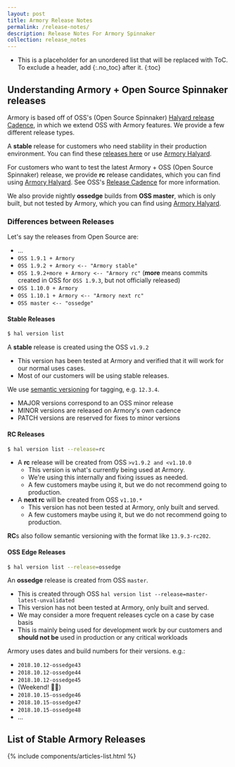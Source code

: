 ```yaml
---
layout: post
title: Armory Release Notes
permalink: /release-notes/
description: Release Notes For Armory Spinnaker
collection: release_notes
---
```

* This is a placeholder for an unordered list that will be replaced with ToC. To exclude a header, add {:.no_toc} after it.
{:toc}


## Understanding Armory + Open Source Spinnaker releases
Armory is based off of OSS's (Open Source Spinnaker) [Halyard release Cadence](https://www.spinnaker.io/community/releases/release-cadence), in which we extend OSS with Armory features. We provide a few different release types.

A **stable** release for customers who need stability in their production environment. You can find these [releases here](#stable-armory-releases) or use [Armory Halyard](#differences-between-releases).

For customers who want to test the latest Armory + OSS (Open Source Spinnaker) release, we provide **rc** release candidates, which you can find using [Armory Halyard](#differences-between-releases). See OSS's [Release Cadence](https://www.spinnaker.io/community/releases/release-cadence/) for more information.

We also provide nightly **ossedge** builds from **OSS master**, which is only built, but not tested by Armory, which you can find using [Armory Halyard](#differences-between-releases).


### Differences between Releases
Let's say the releases from Open Source are:
- ...
- `OSS 1.9.1 + Armory`
- `OSS 1.9.2 + Armory <-- "Armory stable"`
- `OSS 1.9.2+more + Armory <-- "Armory rc"` (**more** means commits created in OSS for `OSS 1.9.3`, but not officially released)
- `OSS 1.10.0 + Armory`
- `OSS 1.10.1 + Armory <-- "Armory next rc"`
- `OSS master <-- "ossedge"`

#### Stable Releases
```bash
$ hal version list
```
A **stable** release is created using the OSS `v1.9.2`
- This version has been tested at Armory and verified that it will work for our normal uses cases.
- Most of our customers will be using stable releases.

We use [semantic versioning](https://semver.org/) for tagging, e.g. `12.3.4`.
- MAJOR versions correspond to an OSS minor release
- MINOR versions are released on Armory's own cadence
- PATCH versions are reserved for fixes to minor versions


#### RC Releases
```bash
$ hal version list --release=rc
```
- A **rc** release will be created from OSS `>v1.9.2 and <v1.10.0`
  + This version is what's currently being used at Armory.
  + We're using this internally and fixing issues as needed.
  + A few customers maybe using it, but we do not recommend going to production.
- A **next rc** will be created from OSS `v1.10.*`
  + This version has not been tested at Armory, only built and served.
  + A few customers maybe using it, but we do not recommend going to production.

**RC**s also follow semantic versioning with the format like `13.9.3-rc202`.


#### OSS Edge Releases
```bash
$ hal version list --release=ossedge
```
An **ossedge** release is created from OSS `master`.
- This is created through OSS `hal version list --release=master-latest-unvalidated`
- This version has not been tested at Armory, only built and served.
- We may consider a more frequent releases cycle on a case by case basis
- This is mainly being used for development work by our customers and **should not be** used in production or any critical workloads

Armory uses dates and build numbers for their versions. e.g.:
- `2018.10.12-ossedge43`
- `2018.10.12-ossedge44`
- `2018.10.12-ossedge45`
- (Weekend! 🎉💃)
- `2018.10.15-ossedge46`
- `2018.10.15-ossedge47`
- `2018.10.15-ossedge48`
- ...


## List of Stable Armory Releases
<div class="Post__content" itemprop="articleBody">
  {% include components/articles-list.html %}
</div>
